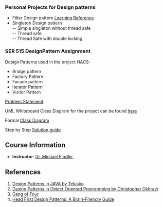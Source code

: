 ### Personal Projects for Design patterns
- Filter Design pattern [Learning Reference](https://www.youtube.com/watch?v=icgoR_vfh40)
- Singleton Design pattern<br>
    -- Simple singleton without thread safe<br>
    -- Thread safe <br>
    -- Thread Safe with double locking<br>  

### SER 515 DesignPattern Assignment
Design Patterns used in the project HACS: 
- Bridge pattern
- Factory Pattern
- Facade pattern
- Iterator Pattern
- Visitor Pattern 

[Problem Statement](https://github.com/MayankBatra005/DesignPattern-Learning-Implementation/blob/master/documents/DesignPattern%20question.pdf)

UML Whiteboard Class Diagram for the project can be found [here](https://github.com/MayankBatra005/DesignPattern-Learning-Implementation/blob/master/documents/UML%20drawn%20on%20board.jpeg)

Formal [Class Diagram](https://github.com/MayankBatra005/DesignPattern-Learning-Implementation/blob/master/documents/Formal%20Class%20Diagram.png)

Step by Step [Solution guide](https://github.com/MayankBatra005/DesignPattern-Learning-Implementation/blob/master/documents/Solution.pdf)

## Course Information
- **Instructor**: [Dr. Michael Findler](https://isearch.asu.edu/profile/2047446),

## References

1. [Design Patterns in JAVA by Telusko](https://www.youtube.com/watch?v=tDxnyop48mY&list=PLsyeobzWxl7r2ZX1fl-7CKnayxHJA_1ol)
2. [Design Patterns in Object Oriented Programming by Christopher Okhravi](https://www.youtube.com/watch?v=v9ejT8FO-7I&list=PLrhzvIcii6GNjpARdnO4ueTUAVR9eMBpc)
3. [Gang of Four](https://www.google.com/books/edition/Design_Patterns/6oHuKQe3TjQC?hl=en&gbpv=1&printsec=frontcover)
4. [Head First Design Patterns: A Brain-Friendly Guide](https://www.thriftbooks.com/w/head-first-design-patterns_kathy-sierra_bert-bates/247392/item/4980659/?mkwid=%7cdc&pcrid=448918537671&pkw=&pmt=&slid=&plc=&pgrid=107461511234&ptaid=pla-926306231709&gclid=CjwKCAjww5r8BRB6EiwArcckCxlwyQbelriZWrrEU5baSwEvsGOXJ40XPHh05mkWv3cMtr-g1nNUARoC6JsQAvD_BwE#idiq=4980659&edition=4493621)